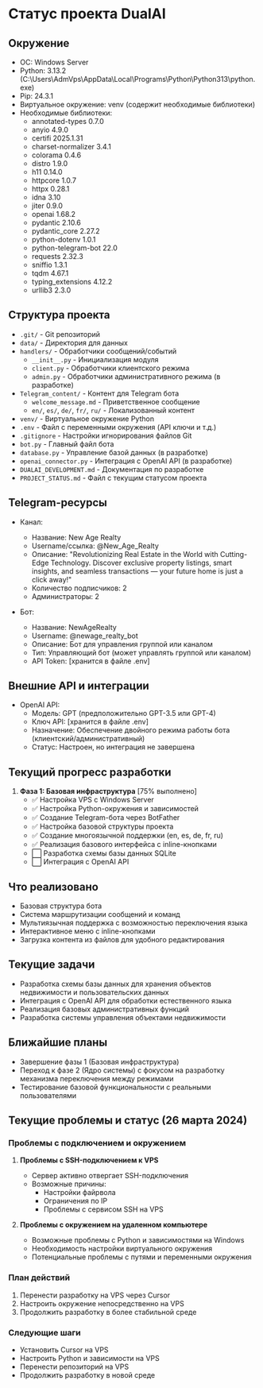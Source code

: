 # Статус проекта DualAI

## Окружение
- ОС: Windows Server
- Python: 3.13.2 (C:\Users\AdmVps\AppData\Local\Programs\Python\Python313\python.exe)
- Pip: 24.3.1
- Виртуальное окружение: venv (содержит необходимые библиотеки)
- Необходимые библиотеки:
  - annotated-types 0.7.0
  - anyio 4.9.0
  - certifi 2025.1.31
  - charset-normalizer 3.4.1
  - colorama 0.4.6
  - distro 1.9.0
  - h11 0.14.0
  - httpcore 1.0.7
  - httpx 0.28.1
  - idna 3.10
  - jiter 0.9.0
  - openai 1.68.2
  - pydantic 2.10.6
  - pydantic_core 2.27.2
  - python-dotenv 1.0.1
  - python-telegram-bot 22.0
  - requests 2.32.3
  - sniffio 1.3.1
  - tqdm 4.67.1
  - typing_extensions 4.12.2
  - urllib3 2.3.0

## Структура проекта
- `.git/` - Git репозиторий
- `data/` - Директория для данных
- `handlers/` - Обработчики сообщений/событий
  - `__init__.py` - Инициализация модуля
  - `client.py` - Обработчики клиентского режима
  - `admin.py` - Обработчики административного режима (в разработке)
- `Telegram_content/` - Контент для Telegram бота
  - `welcome_message.md` - Приветственное сообщение
  - `en/`, `es/`, `de/`, `fr/`, `ru/` - Локализованный контент
- `venv/` - Виртуальное окружение Python
- `.env` - Файл с переменными окружения (API ключи и т.д.)
- `.gitignore` - Настройки игнорирования файлов Git
- `bot.py` - Главный файл бота
- `database.py` - Управление базой данных (в разработке)
- `openai_connector.py` - Интеграция с OpenAI API (в разработке)
- `DUALAI_DEVELOPMENT.md` - Документация по разработке
- `PROJECT_STATUS.md` - Файл с текущим статусом проекта

## Telegram-ресурсы
- Канал:
  - Название: New Age Realty
  - Username/ссылка: @New_Age_Realty
  - Описание: "Revolutionizing Real Estate in the World with Cutting-Edge Technology. Discover exclusive property listings, smart insights, and seamless transactions — your future home is just a click away!"
  - Количество подписчиков: 2
  - Администраторы: 2

- Бот:
  - Название: NewAgeRealty
  - Username: @newage_realty_bot
  - Описание: Бот для управления группой или каналом
  - Тип: Управляющий бот (может управлять группой или каналом)
  - API Token: [хранится в файле .env]

## Внешние API и интеграции
- OpenAI API:
  - Модель: GPT (предположительно GPT-3.5 или GPT-4)
  - Ключ API: [хранится в файле .env]
  - Назначение: Обеспечение двойного режима работы бота (клиентский/административный)
  - Статус: Настроен, но интеграция не завершена

## Текущий прогресс разработки
1. **Фаза 1: Базовая инфраструктура** [75% выполнено]
   - ✅ Настройка VPS с Windows Server
   - ✅ Настройка Python-окружения и зависимостей
   - ✅ Создание Telegram-бота через BotFather
   - ✅ Настройка базовой структуры проекта
   - ✅ Создание многоязычной поддержки (en, es, de, fr, ru)
   - ✅ Реализация базового интерфейса с inline-кнопками
   - ⬜ Разработка схемы базы данных SQLite
   - ⬜ Интеграция с OpenAI API

## Что реализовано
- Базовая структура бота
- Система маршрутизации сообщений и команд
- Мультиязычная поддержка с возможностью переключения языка
- Интерактивное меню с inline-кнопками
- Загрузка контента из файлов для удобного редактирования

## Текущие задачи
- Разработка схемы базы данных для хранения объектов недвижимости и пользовательских данных
- Интеграция с OpenAI API для обработки естественного языка
- Реализация базовых административных функций
- Разработка системы управления объектами недвижимости

## Ближайшие планы
- Завершение фазы 1 (Базовая инфраструктура)
- Переход к фазе 2 (Ядро системы) с фокусом на разработку механизма переключения между режимами
- Тестирование базовой функциональности с реальными пользователями

## Текущие проблемы и статус (26 марта 2024)

### Проблемы с подключением и окружением
1. **Проблемы с SSH-подключением к VPS**
   - Сервер активно отвергает SSH-подключения
   - Возможные причины:
     - Настройки файрвола
     - Ограничения по IP
     - Проблемы с сервисом SSH на VPS

2. **Проблемы с окружением на удаленном компьютере**
   - Возможные проблемы с Python и зависимостями на Windows
   - Необходимость настройки виртуального окружения
   - Потенциальные проблемы с путями и переменными окружения

### План действий
1. Перенести разработку на VPS через Cursor
2. Настроить окружение непосредственно на VPS
3. Продолжить разработку в более стабильной среде

### Следующие шаги
- Установить Cursor на VPS
- Настроить Python и зависимости на VPS
- Перенести репозиторий на VPS
- Продолжить разработку в новой среде